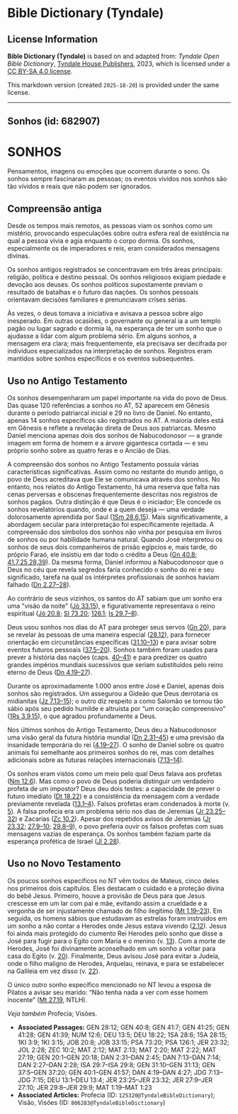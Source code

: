 # Bible Dictionary (Tyndale)

## License Information

**Bible Dictionary (Tyndale)** is based on and adapted from: _Tyndale Open Bible Dictionary_, [Tyndale House Publishers](https://tyndaleopenresources.com/), 2023, which is licensed under a [CC BY-SA 4.0 license](https://creativecommons.org/licenses/by-sa/4.0/legalcode.en).

This markdown version (created `2025-10-20`) is provided under the same license.



--------------------------------

## Sonhos (id: 682907)

SONHOS
======

Pensamentos, imagens ou emoções que ocorrem durante o sono. Os sonhos sempre fascinaram as pessoas; os eventos vividos nos sonhos são tão vívidos e reais que não podem ser ignorados.

Compreensão antiga
------------------

Desde os tempos mais remotos, as pessoas viam os sonhos como um mistério, provocando especulações sobre outra esfera real de existência na qual a pessoa vivia e agia enquanto o corpo dormia. Os sonhos, especialmente os de imperadores e reis, eram considerados mensagens divinas.

Os sonhos antigos registrados se concentravam em três áreas principais: religião, política e destino pessoal. Os sonhos religiosos exigiam piedade e devoção aos deuses. Os sonhos políticos supostamente previam o resultado de batalhas e o futuro das nações. Os sonhos pessoais orientavam decisões familiares e prenunciavam crises sérias.

Às vezes, o deus tomava a iniciativa e avisava a pessoa sobre algo inesperado. Em outras ocasiões, o governante ou general ia a um templo pagão ou lugar sagrado e dormia lá, na esperança de ter um sonho que o ajudasse a lidar com algum problema sério. Em alguns sonhos, a mensagem era clara; mais frequentemente, ela precisava ser decifrada por indivíduos especializados na interpretação de sonhos. Registros eram mantidos sobre sonhos específicos e os eventos subsequentes.

Uso no Antigo Testamento
------------------------

Os sonhos desempenharam um papel importante na vida do povo de Deus. Das quase 120 referências a sonhos no AT, 52 aparecem em Gênesis durante o período patriarcal inicial e 29 no livro de Daniel. No entanto, apenas 14 sonhos específicos são registrados no AT. A maioria deles está em Gênesis e reflete a revelação direta de Deus aos patriarcas. Mesmo Daniel menciona apenas dois dos sonhos de Nabucodonosor — a grande imagem em forma de homem e a árvore gigantesca cortada — e seu próprio sonho sobre as quatro feras e o Ancião de Dias.

A compreensão dos sonhos no Antigo Testamento possuía várias características significativas. Assim como no restante do mundo antigo, o povo de Deus acreditava que Ele se comunicava através dos sonhos. No entanto, nos relatos do Antigo Testamento, há uma reserva que falta nas cenas perversas e obscenas frequentemente descritas nos registros de sonhos pagãos. Outra distinção é que Deus é o iniciador; Ele concede os sonhos revelatórios quando, onde e a quem deseja — uma verdade dolorosamente aprendida por Saul ([1Sm 28\.6,15](https://ref.ly/1Sam28:6,1Sam28:15)). Mais significativamente, a abordagem secular para interpretação foi especificamente rejeitada. A compreensão dos símbolos dos sonhos não vinha por pesquisa em livros de sonhos ou por habilidade humana natural. Quando José interpretou os sonhos de seus dois companheiros de prisão egípcios e, mais tarde, do próprio Faraó, ele insistiu em dar todo o crédito a Deus ([Gn 40\.8](https://ref.ly/Gen40:8); [41\.7,25,28,39](https://ref.ly/Gen41:7,Gen41:25,Gen41:28,Gen41:39)). Da mesma forma, Daniel informou a Nabucodonosor que o Deus no céu que revela segredos faria conhecido o sonho do rei e seu significado, tarefa na qual os intérpretes profissionais de sonhos haviam falhado ([Dn 2\.27–28](https://ref.ly/Dan2:27-Dan2:28)).

Ao contrário de seus vizinhos, os santos do AT sabiam que um sonho era uma "visão da noite" ([Jó 33\.15](https://ref.ly/Job33:15)), e figurativamente representava o reino espiritual ([Jó 20\.8](https://ref.ly/Job20:8); [Sl 73\.20](https://ref.ly/Ps73:20); [126\.1](https://ref.ly/Ps126:1); [Is 29\.7–8](https://ref.ly/Isa29:7-Isa29:8)).

Deus usou sonhos nos dias do AT para proteger seus servos ([Gn 20](https://ref.ly/Gen20:1-Gen20:18)), para se revelar às pessoas de uma maneira especial ([28\.12](https://ref.ly/Gen28:12)), para fornecer orientação em circunstâncias específicas ([31\.10–13](https://ref.ly/Gen31:10-Gen31:13)) e para avisar sobre eventos futuros pessoais ([37\.5–20](https://ref.ly/Gen37:5-Gen37:20)). Sonhos também foram usados para prever a história das nações (caps. [40–41](https://ref.ly/Gen40:1-Gen41:57)) e para predizer os quatro grandes impérios mundiais sucessivos que seriam substituídos pelo reino eterno de Deus ([Dn 4\.19–27](https://ref.ly/Dan4:19-Dan4:27)).

Durante os aproximadamente 1\.000 anos entre José e Daniel, apenas dois sonhos são registrados. Um assegurou a Gideão que Deus derrotaria os midianitas ([Jz 7\.13–15](https://ref.ly/Judg7:13-Judg7:15)); o outro diz respeito a como Salomão se tornou tão sábio após seu pedido humilde e altruísta por “um coração compreensivo” ([1Rs 3\.9,15](https://ref.ly/1Kgs3:9,1Kgs3:15)), o que agradou profundamente a Deus.

Nos últimos sonhos do Antigo Testamento, Deus deu a Nabucodonosor uma visão geral da futura história mundial ([Dn 2\.31–45](https://ref.ly/Dan2:31-Dan2:45)) e uma previsão da insanidade temporária do rei ([4\.19–27](https://ref.ly/Dan4:19-Dan4:27)). O sonho de Daniel sobre os quatro animais foi semelhante aos primeiros sonhos do rei, mas com detalhes adicionais sobre as futuras relações internacionais ([7\.13–14](https://ref.ly/Dan7:13-Dan7:14)).

Os sonhos eram vistos como um meio pelo qual Deus falava aos profetas ([Nm 12\.6](https://ref.ly/Num12:6)). Mas como o povo de Deus poderia distinguir um verdadeiro profeta de um impostor? Deus deu dois testes: a capacidade de prever o futuro imediato ([Dt 18\.22](https://ref.ly/Deut18:22)) e a consistência da mensagem com a verdade previamente revelada ([13\.1–4](https://ref.ly/Deut13:1-Deut13:4)). Falsos profetas eram condenados à morte (v. [5](https://ref.ly/Deut13:5)). A falsa profecia era um problema sério nos dias de Jeremias ([Jr 23\.25–32](https://ref.ly/Jer23:25-Jer23:32)) e Zacarias ([Zc 10\.2](https://ref.ly/Zech10:2)). Apesar dos repetidos avisos de Jeremias ([Jr 23\.32](https://ref.ly/Jer23:32); [27\.9–10](https://ref.ly/Jer27:9-Jer27:10); [29\.8–9](https://ref.ly/Jer29:8-Jer29:9)), o povo preferia ouvir os falsos profetas com suas mensagens vazias de esperança. Os sonhos também faziam parte da esperança profética de Israel ([Jl 2\.28](https://ref.ly/Joel2:28)).

Uso no Novo Testamento
----------------------

Os poucos sonhos específicos no NT vêm todos de Mateus, cinco deles nos primeiros dois capítulos. Eles destacam o cuidado e a proteção divina do bebê Jesus. Primeiro, houve a provisão de Deus para que Jesus crescesse em um lar com pai e mãe, evitando assim a crueldade e a vergonha de ser injustamente chamado de filho ilegítimo ([Mt 1\.19–23](https://ref.ly/Matt1:19-Matt1:23)). Em seguida, os homens sábios que estudavam as estrelas foram instruídos em um sonho a não contar a Herodes onde Jesus estava vivendo ([2\.12](https://ref.ly/Matt2:12)). Jesus foi ainda mais protegido do ciumento Rei Herodes pelo sonho que disse a José para fugir para o Egito com Maria e o menino (v. [13](https://ref.ly/Matt2:13)). Com a morte de Herodes, José foi divinamente aconselhado em um sonho a voltar para casa do Egito (v. [20](https://ref.ly/Matt2:20)). Finalmente, Deus avisou José para evitar a Judeia, onde o filho maligno de Herodes, Arquelau, reinava, e para se estabelecer na Galileia em vez disso (v. [22](https://ref.ly/Matt2:22)).

O único outro sonho específico mencionado no NT levou a esposa de Pilatos a avisar seu marido: “Não tenha nada a ver com esse homem inocente” ([Mt 27\.19](https://ref.ly/Matt27:19), NTLH).

*Veja também* Profecia; Visões.

* **Associated Passages:** GEN 28:12; GEN 40:8; GEN 41:7; GEN 41:25; GEN 41:28; GEN 41:39; NUM 12:6; DEU 13:5; DEU 18:22; 1SA 28:6; 1SA 28:15; 1KI 3:9; 1KI 3:15; JOB 20:8; JOB 33:15; PSA 73:20; PSA 126:1; JER 23:32; JOL 2:28; ZEC 10:2; MAT 2:12; MAT 2:13; MAT 2:20; MAT 2:22; MAT 27:19; GEN 20:1–GEN 20:18; DAN 2:31–DAN 2:45; DAN 7:13–DAN 7:14; DAN 2:27–DAN 2:28; ISA 29:7–ISA 29:8; GEN 31:10–GEN 31:13; GEN 37:5–GEN 37:20; GEN 40:1–GEN 41:57; DAN 4:19–DAN 4:27; JDG 7:13–JDG 7:15; DEU 13:1–DEU 13:4; JER 23:25–JER 23:32; JER 27:9–JER 27:10; JER 29:8–JER 29:9; MAT 1:19–MAT 1:23
* **Associated Articles:** Profecia (ID: `125320@TyndaleBibleDictionary`); Visão, Visões (ID: `806283@TyndaleBibleDictionary`)

